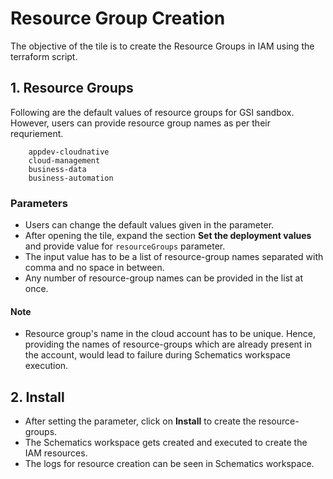 # Resource Group Creation
The objective of the tile is to create the Resource Groups in IAM using the terraform script.

## 1. Resource Groups

Following are the default values of resource groups for GSI sandbox. However, users can provide resource group names as per their requriement.
```
    appdev-cloudnative
    cloud-management
    business-data
    business-automation
```

### Parameters
- Users can change the default values given in the parameter.
- After opening the tile, expand the section **Set the deployment values** and provide value for `resourceGroups` parameter.
- The input value has to be a list of resource-group names separated with comma and no space in between. 
- Any number of resource-group names can be provided in the list at once. 

#### Note
- Resource group's name in the cloud account has to be unique. Hence, providing the names of resource-groups which are already present in the account, would lead to failure during Schematics workspace execution.

## 2. Install
- After setting the parameter, click on **Install** to create the resource-groups. 
- The Schematics workspace gets created and executed to create the IAM resources. 
- The logs for resource creation can be seen in Schematics workspace.
